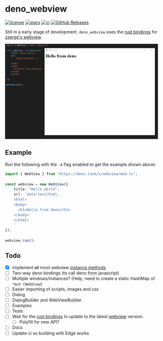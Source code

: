 # deno_webview
[![license](https://img.shields.io/github/license/eliassjogreen/deno_webview)](https://github.com/eliassjogreen/deno_webview/blob/master/LICENSE)
[![stars](https://img.shields.io/github/stars/eliassjogreen/deno_webview)](https://github.com/eliassjogreen/deno_webview/stargazers)
[![ci](https://github.com/eliassjogreen/deno_webview/workflows/ci/badge.svg)](https://github.com/eliassjogreen/deno_webview/actions)
[![GitHub Releases](https://img.shields.io/github/downloads/eliassjogreen/deno_webview/latest/total)](https://github.com/eliassjogreen/deno_webview/releases/latest/)

Still in a early stage of development. `deno_webview` uses the [rust bindings](https://github.com/Boscop/web-view) for [zserge's webview](https://github.com/zserge/webview).

![Example image](images/deno_webview.png)

## Example
Run the following with the `-A` flag enabled to get the example shown above:
```ts
import { WebView } from "https://deno.land/x/webview/mod.ts";

const webview = new WebView({
    title: "Hello world",
    url: `data:text/html,
    <html>
    <body>
      <h1>Hello from deno</h1>
    </body>
    </html>
    `
});

webview.run();
```

## Todo
- [x] Implement ~~all~~ most webview [instance methods](https://docs.rs/web-view/0.6.0/web_view/struct.WebView.html)
- [ ] Two-way deno bindings (to call deno from javascript)
- [ ] Multiple windows/instances? (Help, need to create a static HashMap of `*mut CWebView`)
- [ ] Easier importing of scripts, images and css
- [ ] Dialog
- [ ] DialogBuilder and WebViewBuilder
- [ ] Examples
- [ ] Tests
- [ ] Wait for the [rust bindings](https://github.com/Boscop/web-view) to update to the latest [webview](https://github.com/zserge/webview) version.
    - [ ] Polyfill for new API?
- [ ] Docs
- [ ] Update ci so building with Edge works
